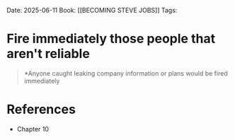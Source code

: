 Date: 2025-06-11
Book: [[BECOMING STEVE JOBS]]
Tags:  

# Fire immediately those people that aren't reliable

>*Anyone caught leaking company information or plans would be fired immediately 
# References 
- Chapter 10